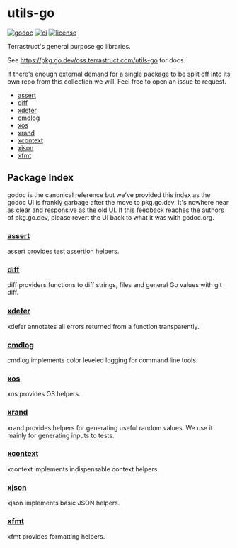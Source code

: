 # utils-go

[![godoc](https://pkg.go.dev/badge/oss.terrastruct.com/utils-go.svg)](https://pkg.go.dev/oss.terrastruct.com/utils-go)
[![ci](https://github.com/terrastruct/utils-go/actions/workflows/ci.yml/badge.svg)](https://github.com/terrastruct/utils-go/actions/workflows/ci.yml)
[![license](https://img.shields.io/github/license/terrastruct/utils-go?color=9cf)](./LICENSE.txt)

Terrastruct's general purpose go libraries.

See https://pkg.go.dev/oss.terrastruct.com/utils-go for docs.

If there's enough external demand for a single package to be split off into its
own repo from this collection we will. Feel free to open an issue to request.

<!-- toc -->

* [assert](#assert)
* [diff](#diff)
* [xdefer](#xdefer)
* [cmdlog](#cmdlog)
* [xos](#xos)
* [xrand](#xrand)
* [xcontext](#xcontext)
* [xjson](#xjson)
* [xfmt](#xfmt)

<!-- tocstop -->

## Package Index

godoc is the canonical reference but we've provided this index as the godoc UI is frankly
garbage after the move to pkg.go.dev. It's nowhere near as clear and responsive as the old
UI. If this feedback reaches the authors of pkg.go.dev, please revert the UI back to what
it was with godoc.org.

### [assert](./assert)

assert provides test assertion helpers.

### [diff](./diff)

diff providers functions to diff strings, files and general Go values with git diff.

### [xdefer](./xdefer)

xdefer annotates all errors returned from a function transparently.

### [cmdlog](./cmdlog)

cmdlog implements color leveled logging for command line tools.

### [xos](./xos)

xos provides OS helpers.

### [xrand](./xrand)

xrand provides helpers for generating useful random values.
We use it mainly for generating inputs to tests.

### [xcontext](./xcontext)

xcontext implements indispensable context helpers.

### [xjson](xjson)

xjson implements basic JSON helpers.

### [xfmt](xfmt)

xfmt provides formatting helpers.
